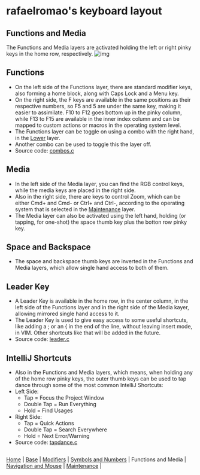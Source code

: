 # rafaelromao's keyboard layout

## Functions and Media
The Functions and Media layers are activated holding the left or right pinky keys in the home row, respectively.
![img](https://i.imgur.com/7viWYeT.png)

## Functions
- On the left side of the Functions layer, there are standard modifier keys, also forming a home block, along with Caps Lock and a Menu key.
- On the right side, the F keys are available in the same positions as their respective numbers, so F5 and 5 are under the same key, making it easier to assimilate. F10 to F12 goes bottom up in the pinky column, while F13 to F15 are available in the inner index column and can be mapped to custom actions or macros in the operating system level.
- The Functions layer can be toggle on using a combo with the right hand, in the [Lower](symbols.md) layer.
- Another combo can be used to toggle this the layer off.
- Source code: [combos.c](../features/combos.c)

## Media
- In the left side of the Media layer, you can find the RGB control keys, while the media keys are placed in the right side.
- Also in the right side, there are keys to control Zoom, which can be either Cmd+ and Cmd- or Ctrl+ and Ctrl-, according to the operating system that is selected in the [Maintenance](maintenance.md) layer.
- The Media layer can also be activated using the left hand, holding (or tapping, for one-shot) the space thumb key plus the botton row pinky key. 

## Space and Backspace
- The space and backspace thumb keys are inverted in the Functions and Media layers, which allow single hand access to both of them.

## Leader Key
- A Leader Key is available in the home row, in the center column, in the left side of the Functions layer and in the right side of the Media kayer, allowing mirrored single hand access to it.
- The Leader Key is used to give easy access to some useful shortcuts, like adding a ; or an { in the end of the line, without leaving insert mode, in VIM. Other shortcuts like that will be added in the future.
- Source code: [leader.c](..\features\leader.c)

## IntelliJ Shortcuts
- Also in the Functions and Media layers, which means, when holding any of the home row pinky keys, the outer thumb keys can be used to tap dance through some of the most common IntelliJ Shortcuts:
- Left Side:
    - Tap = Focus the Project Window
    - Double Tap = Run Everything
    - Hold = Find Usages
- Right Side:
    - Tap = Quick Actions
    - Double Tap = Search Everywhere
    - Hold = Next Error/Warning
- Source code: [tapdance.c](../features/tapdance.c)

##
[Home](../readme.md) | 
[Base](base.md) |
[Modifiers](modifiers.md) |
[Symbols and Numbers](symbols.md) |
Functions and Media |
[Navigation and Mouse](navigation.md) |
[Maintenance](maintenance.md) |
